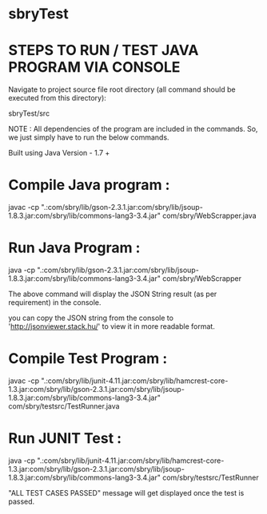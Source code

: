 # sbryTest

STEPS TO RUN / TEST JAVA PROGRAM VIA CONSOLE
============================================

Navigate to project source file root directory (all command should be executed from this directory):

sbryTest/src

NOTE : All dependencies of the program are included in the commands. So, we just simply have to run the below commands.

Built using Java Version - 1.7 +


Compile Java program :
=======================

javac  -cp ".:com/sbry/lib/gson-2.3.1.jar:com/sbry/lib/jsoup-1.8.3.jar:com/sbry/lib/commons-lang3-3.4.jar" com/sbry/WebScrapper.java

Run Java Program :
==================

java  -cp ".:com/sbry/lib/gson-2.3.1.jar:com/sbry/lib/jsoup-1.8.3.jar:com/sbry/lib/commons-lang3-3.4.jar" com/sbry/WebScrapper

The above command will display the JSON String result (as per requirement) in the console.

you can copy the JSON string from the console to 'http://jsonviewer.stack.hu/' to view it in more readable format.


Compile Test Program :
======================

javac -cp ".:com/sbry/lib/junit-4.11.jar:com/sbry/lib/hamcrest-core-1.3.jar:com/sbry/lib/gson-2.3.1.jar:com/sbry/lib/jsoup-1.8.3.jar:com/sbry/lib/commons-lang3-3.4.jar" com/sbry/testsrc/TestRunner.java

Run JUNIT Test :
================

java -cp ".:com/sbry/lib/junit-4.11.jar:com/sbry/lib/hamcrest-core-1.3.jar:com/sbry/lib/gson-2.3.1.jar:com/sbry/lib/jsoup-1.8.3.jar:com/sbry/lib/commons-lang3-3.4.jar" com/sbry/testsrc/TestRunner

"ALL TEST CASES PASSED" message will get displayed once the test is passed.
